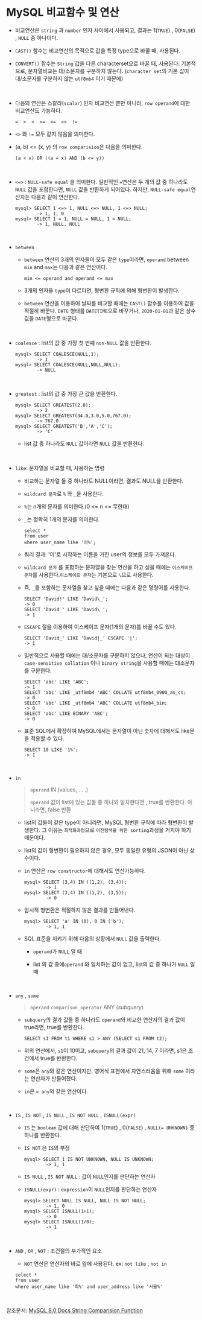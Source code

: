 # MySQL 비교함수 및 연산

- 비교연산은 `string` 과 `number` 인자 사이에서 사용되고, 결과는 1(`TRUE`) , 0(`FALSE`) , `NULL` 중 하나이다.

- `CAST()` 함수는 비교연산의 목적으로 값을 특정 type으로 바꿀 때, 사용된다.

- `CONVERT()` 함수는 `String` 값을 다른 characterset으로 바꿀 때, 사용된다. 기본적으로, 문자열비교는 대/소문자를 구분하지 않는다. (`character set`의 기본 값이 대/소문자를 구분하지 않는 `utf8mb4` 이기 때문에)

  <br>

- 다음의 연산은 스칼라(`scalar`) 인자 비교연산 뿐만 아니라, `row operand`에 대한 비교연산도 가능하다.

  ```mysql
  =  >  <  >=  <=  <>  !=
  ```

- `<>` 와 `!=` 모두 같지 않음을 의미한다.

- (a, b) <= (x, y) 의 `row comparision`은 다음을 의미한다.

  ```mysql
  (a < x) OR ((a = x) AND (b <= y))
  ```

  <br>

- `<=>` : `NULL-safe equal` 을 의미한다. 일반적인 `=`연산은 두 개의 값 중 하나라도 `NULL` 값을 포함한다면, `NULL` 값을 반환하게 되어있다. 하지만, `NULL-safe equal`연산자는 다음과 같이 연산한다.

  ```mysql
  mysql> SELECT 1 <=> 1, NULL <=> NULL, 1 <=> NULL;
          -> 1, 1, 0
  mysql> SELECT 1 = 1, NULL = NULL, 1 = NULL;
          -> 1, NULL, NULL
  ```

  <br>

- `between`

  - `between` 연산의 3개의 인자들이 모두 같은 `type`이라면, `operand` between `min` and `max`는 다음과 같은 연산이다.

    ```mysql
    min <= operand and operand <= max
    ```

  - 3개의 인자들 `type`이 다르다면, 형변환 규칙에 의해 형변환이 발생한다.

  - `between` 연산을 이용하여 날짜를 비교할 때에는 `CAST()` 함수를 이용하여 값을 적절히 바꾼다. `DATE` 형태를 `DATETIME`으로 바꾸거나, `2020-01-01`과 같은 상수 값을 `DATE`형으로 바꾼다.

    <br>

- `coalesce` : list의 값 중 가장 첫 번째 `non-NULL` 값을 반환한다.

  ```mysql
  mysql> SELECT COALESCE(NULL,1);
          -> 1
  mysql> SELECT COALESCE(NULL,NULL,NULL);
          -> NULL
  ```

  <br>

- `greatest` : list의 값 중 가장 큰 값을 반환한다.

  ```mysql
  mysql> SELECT GREATEST(2,0);
          -> 2
  mysql> SELECT GREATEST(34.0,3.0,5.0,767.0);
          -> 767.0
  mysql> SELECT GREATEST('B','A','C');
          -> 'C'
  ```

  - list 값 중 하나라도 `NULL` 값이라면 `NULL` 값을 반환한다.

    <br>

- `like`: 문자열을 비교할 때, 사용하는 명령

  - 비교하는 문자열 둘 중 하나라도 NULL이라면, 결과도 NULL을 반환한다.

  - `wildcard 문자`로 `%` 와 `_`을 사용한다.

  - `%`는 n개의 문자를 의미한다.(0 <= n <= 무한대)

  - `_`는 정확히 1개의 문자를 의미한다.

    ```mysql
    select *
    from user
    where user_name like '이%';
    ```

  - 쿼리 결과: '이'로 시작하는 이름을 가진 user의 정보를 모두 가져온다.

  - `wildcard 문자` 를 포함하는 문자열을 찾는 연산을 하고 싶을 때에는 `이스케이프 문자`를 사용한다.`이스케이프 문자`는 기본으로 `\`으로 사용한다.

  - 즉, `_`를 포함하는 문자열을 찾고 싶을 때에는 다음과 같은 명령어를 사용한다.

    ```mysql
    SELECT 'David!' LIKE 'David\_';
    -> 0
    SELECT 'David_' LIKE 'David\_';
    -> 1
    ```

  - `ESCAPE` 절을 이용하여 이스케이프 문자(1개의 문자)를 바꿀 수도 있다.

    ```mysql
    SELECT 'David_' LIKE 'David|_' ESCAPE '|';
    -> 1
    ```

  - 일반적으로 사용할 때에는 대/소문자를 구분하지 않으나, 연산이 되는 대상이 `case-sensitive collation` 이나 `binary string`을 사용할 때에는 대소문자를 구분한다.

    ```mysql
    SELECT 'abc' LIKE 'ABC';
    -> 1
    SELECT 'abc' LIKE _utf8mb4 'ABC' COLLATE utf8mb4_0900_as_cs;
    -> 0
    SELECT 'abc' LIKE _utf8mb4 'ABC' COLLATE utf8mb4_bin;
    -> 0
    SELECT 'abc' LIKE BINARY 'ABC';
    -> 0
    ```

  - 표준 SQL에서 확장하여 MySQL에서는 문자열이 아닌 숫자에 대해서도 like문을 적용할 수 있다.

    ```mysql
    SELECT 10 LIKE '1%';
    -> 1
    ```

    <br>

- `in`

  > `operand` IN (values, . . .)
  >
  > `operand` 값이 list에 있는 값들 중 하나와 일치한다면 , true를 반환한다. 아니라면, false 반환

  - list의 값들이 같은 type이 아니라면, MySQL 형변환 규칙에 따라 형변환이 발생한다. 그 이유는 `최적화과정`으로 `이진탐색을 위한 sorting`과정을 거치야 하기 때문이다.

  - list의 값이 형변환이 필요하지 않은 경우, 모두 동일한 유형의 JSON이 아닌 상수이다.

  - `in` 연산은 `row constructor`에 대해서도 연산가능하다.

    ```mysql
    mysql> SELECT (3,4) IN ((1,2), (3,4));
            -> 1
    mysql> SELECT (3,4) IN ((1,2), (3,5));
            -> 0
    ```

  - 암시적 형변환은 적절하지 않은 결과를 만들어낸다.

    ```mysql
    mysql> SELECT 'a' IN (0), 0 IN ('b');
            -> 1, 1
    ```

  - SQL 표준을 지키기 위해 다음의 상황에서 `NULL` 값을 출력한다.

    - `operand`가 `NULL` 일 때

    - list 의 값 중에`operand` 와 일치하는 값이 없고, list의 값 중 하나가 `NULL` 일 때

      <br>

- `any` , `some` 

  > `operand` `comparison_operator` ANY (*subquery*)

  - `subquery`의 결과 값들 중 하나라도 `operand`와 비교한 연산자의 결과 값이 true라면, true를 반환한다.

    ```mysql
    SELECT s1 FROM t1 WHERE s1 > ANY (SELECT s1 FROM t2);
    ```

  - 위의 연산에서, `s1`이 10이고, `subquery`의 결과 값이 21, 14, 7 이라면, s1은 조건에서 true를 반환한다.

  - `some`은 `any`와 같은 연산이지만, 영어식 표현에서 자연스러움을 위해 `some` 이라는 연산자가 만들어졌다.

  - `in`은 `= any`와 같은 연산이다.

    <br>

- `IS` , `IS NOT` , `IS NULL` , `IS NOT NULL` , `ISNULL(expr)`

  - `IS` 는 `boolean` 값에 대해 판단하여 1(`TRUE`) , 0(`FALSE`) , `NULL(= UNKNOWN)` 중 하나를 반환한다.

  - `IS NOT` 은 `IS`의 부정

    ```mysql
    mysql> SELECT 1 IS NOT UNKNOWN, NULL IS UNKNOWN;
            -> 1, 1
    ```

  - `IS NULL`  , `IS NOT NULL` : 값이 `NULL`인지를 판단하는 연산자

  - `ISNULL(expr)` : `expression`이 `NULL`인지를 판단하는 연산자

    ```mysql
    mysql> SELECT NULL IS NULL, NULL IS NOT NULL;
            -> 1, 0
    mysql> SELECT ISNULL(1+1);
            -> 0
    mysql> SELECT ISNULL(1/0);
            -> 1
    ```

    <br>

- `AND` , `OR` , `NOT` : 조건절의 부가적인 요소

  - `NOT` 연산은 연산자의 바로 앞에 사용된다. ex: `not like` , `not in`

  ```mysql
  select *
  from user
  where user_name like '최%' and user_address like '서울%'
  ```

<br>

참조문서: [MySQL 8.0 Docs String Comparision Function](https://dev.mysql.com/doc/refman/8.0/en/string-comparison-functions.html)